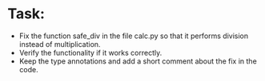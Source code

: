 # Task:

- Fix the function safe_div in the file calc.py so that it performs division instead of multiplication.
- Verify the functionality if it works correctly.
- Keep the type annotations and add a short comment about the fix in the code.